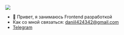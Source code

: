 ![](https://komarev.com/ghpvc/?username=DigitalNQ)
- 👋 Привет, я занимаюсь Frontend разработкой
-  Как со мной связаться:  daniil424342@gmail.com
- [Telegram](https://t.me/SlovoLm)
